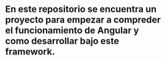 # En este repositorio se encuentra un proyecto para empezar a compreder el funcionamiento de Angular y como desarrollar bajo este framework.
